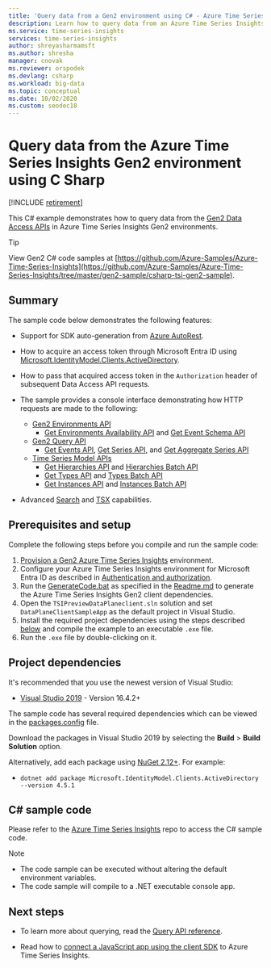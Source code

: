 ```yaml
---
title: 'Query data from a Gen2 environment using C# - Azure Time Series Insights | Microsoft Docs'
description: Learn how to query data from an Azure Time Series Insights Gen2 environment by using an app written in C#.
ms.service: time-series-insights
services: time-series-insights
author: shreyasharmamsft
ms.author: shresha
manager: cnovak
ms.reviewer: orspodek
ms.devlang: csharp
ms.workload: big-data
ms.topic: conceptual
ms.date: 10/02/2020
ms.custom: seodec18
---
```


# Query data from the Azure Time Series Insights Gen2 environment using C Sharp

[!INCLUDE [retirement](../../includes/tsi-retirement.md)]

This C# example demonstrates how to query data from the [Gen2 Data Access APIs](/rest/api/time-series-insights/reference-data-access-overview) in Azure Time Series Insights Gen2 environments.

> [!TIP]
> View Gen2 C# code samples at [https://github.com/Azure-Samples/Azure-Time-Series-Insights](https://github.com/Azure-Samples/Azure-Time-Series-Insights/tree/master/gen2-sample/csharp-tsi-gen2-sample).

## Summary

The sample code below demonstrates the following features:

* Support for SDK auto-generation from [Azure AutoRest](https://github.com/Azure/AutoRest).
* How to acquire an access token through Microsoft Entra ID using [Microsoft.IdentityModel.Clients.ActiveDirectory](https://www.nuget.org/packages/Microsoft.IdentityModel.Clients.ActiveDirectory/).
* How to pass that acquired access token in the `Authorization` header of subsequent Data Access API requests.
* The sample provides a console interface demonstrating how HTTP requests are made to the following:
  * [Gen2 Environments API](/rest/api/time-series-insights/reference-environments-apis)
    * [Get Environments Availability API](/rest/api/time-series-insights/dataaccessgen2/query/getavailability) and [Get Event Schema API](/rest/api/time-series-insights/dataaccessgen2/query/geteventschema)
  * [Gen2 Query API](/rest/api/time-series-insights/reference-query-apis)
    * [Get Events API](/rest/api/time-series-insights/dataaccessgen2/query/execute#getevents), [Get Series API](/rest/api/time-series-insights/dataaccessgen2/query/execute#getseries), and [Get Aggregate Series API](/rest/api/time-series-insights/dataaccessgen2/query/execute#aggregateseries)
  * [Time Series Model APIs](/rest/api/time-series-insights/dataaccessgen2/query/execute#aggregateseries)
    * [Get Hierarchies API](/rest/api/time-series-insights/dataaccessgen2/timeserieshierarchies) and [Hierarchies Batch API](/rest/api/time-series-insights/dataaccessgen2/timeserieshierarchies/executebatch)
    * [Get Types API](/rest/api/time-series-insights/dataaccessgen2/timeseriestypes) and [Types Batch API](/rest/api/time-series-insights/dataaccessgen2/timeseriestypes/executebatch)
    * [Get Instances API](/rest/api/time-series-insights/dataaccessgen2/timeseriesinstances) and [Instances Batch API](/rest/api/time-series-insights/dataaccessgen2/timeseriesinstances/executebatch)

* Advanced [Search](/rest/api/time-series-insights/reference-model-apis#search-features) and [TSX](/rest/api/time-series-insights/reference-time-series-expression-syntax) capabilities.

## Prerequisites and setup

Complete the following steps before you compile and run the sample code:

1. [Provision a Gen2 Azure Time Series Insights](./how-to-create-environment-using-portal.md) environment.
1. Configure your Azure Time Series Insights environment for Microsoft Entra ID as described in [Authentication and authorization](time-series-insights-authentication-and-authorization.md).
1. Run the [GenerateCode.bat](https://github.com/Azure-Samples/Azure-Time-Series-Insights/blob/master/gen2-sample/csharp-tsi-gen2-sample/DataPlaneClient/GenerateCode.bat) as specified in the [Readme.md](https://github.com/Azure-Samples/Azure-Time-Series-Insights/blob/master/gen2-sample/csharp-tsi-gen2-sample/DataPlaneClient/Readme.md) to generate the Azure Time Series Insights Gen2 client dependencies.
1. Open the `TSIPreviewDataPlaneclient.sln` solution and set `DataPlaneClientSampleApp` as the default project in Visual Studio.
1. Install the required project dependencies using the steps described [below](#project-dependencies) and compile the example to an executable `.exe` file.
1. Run the `.exe` file by double-clicking on it.

## Project dependencies

It's recommended that you use the newest version of Visual Studio:

* [Visual Studio 2019](https://visualstudio.microsoft.com/vs/) - Version 16.4.2+

The sample code has several required dependencies which can be viewed in the [packages.config](https://github.com/Azure-Samples/Azure-Time-Series-Insights/blob/master/gen2-sample/csharp-tsi-gen2-sample/DataPlaneClientSampleApp/packages.config) file.

Download the packages in Visual Studio 2019 by selecting the **Build** > **Build Solution** option.

Alternatively, add each package using [NuGet 2.12+](https://www.nuget.org/). For example:

* `dotnet add package Microsoft.IdentityModel.Clients.ActiveDirectory --version 4.5.1`

## C# sample code

Please refer to the [Azure Time Series Insights](https://github.com/Azure-Samples/Azure-Time-Series-Insights/tree/master/gen2-sample/csharp-tsi-gen2-sample) repo to access the C# sample code.

> [!NOTE]
>
> * The code sample can be executed without altering the default environment variables.
> * The code sample will compile to a .NET executable console app.

## Next steps

* To learn more about querying, read the [Query API reference](/rest/api/time-series-insights/reference-query-apis).

* Read how to [connect a JavaScript app using the client SDK](https://github.com/microsoft/tsiclient) to Azure Time Series Insights.
